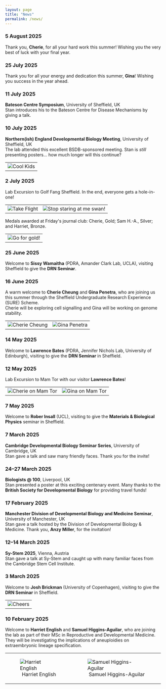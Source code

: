 ```yaml
---
layout: page
title: "News"
permalink: /news/
---
```


### 5 August 2025  
Thank you, **Cherie**, for all your hard work this summer! Wishing you the very best of luck with your final year.

### 25 July 2025  
Thank you for all your energy and dedication this summer, **Gina**! Wishing you success in the year ahead.

### 11 July 2025  
**Bateson Centre Symposium**, University of Sheffield, UK  
Stan introduces his to the Bateson Centre for Disease Mechanisms by giving a talk. 

### 10 July 2025  
**Northern(ish) England Developmental Biology Meeting**, University of Sheffield, UK  
The lab attended this excellent BSDB-sponsored meeting. Stan is *still* presenting posters... how much longer will this continue?

<table>
<tr>
  <td><img src="/assets/images/news/20250710-NEDB.jpg" class="news-photo" alt="Cool Kids"></td>
</tr>
</table>

### 2 July 2025  
Lab Excursion to Golf Fang Sheffield. In the end, everyone gets a hole-in-one!

<table>
<tr>
  <td><img src="/assets/images/news/20250702-golf_fang-plane.jpg" class="news-photo" alt="Take Flight"></td>
  <td><img src="/assets/images/news/20250702-golf_fang-swan.jpg" class="news-photo" alt="Stop staring at me swan!"></td>
</tr>
</table>

Medals awarded at Friday's journal club: Cherie, Gold; Sam H.-A., Silver; and Harriet, Bronze.

<table>
<tr>
  <td><img src="/assets/images/news/20250704-golf_fang-medalists.jpg" class="news-photo" alt="Go for gold!"></td>
</tr>
</table>

### 25 June 2025  
Welcome to **Sissy Wamaitha** (PDRA, Amander Clark Lab, UCLA), visiting Sheffield to give the **DRN Seminar**.

### 16 June 2025  
A warm welcome to **Cherie Cheung** and **Gina Penetra**, who are joining us this summer through the Sheffield Undergraduate Research Experience (SURE) Scheme.  
Cherie will be exploring cell signalling and Gina will be working on genome stability.

<table>
<tr>
  <td><img src="/assets/images/people/cherie_cheung.jpg" class="news-photo" alt="Cherie Cheung"></td>
  <td><img src="/assets/images/people/gina_penetra.jpg" class="news-photo" alt="Gina Penetra"></td>
</tr>
</table>

### 14 May 2025  
Welcome to **Lawrence Bates** (PDRA, Jennifer Nichols Lab, University of Edinburgh), visiting to give the **DRN Seminar** in Sheffield.

### 12 May 2025  
Lab Excursion to Mam Tor with our visitor **Lawrence Bates**!

<table>
<tr>
  <td><img src="/assets/images/news/20250512-mam_tor-1.jpg" class="news-photo" alt="Cherie on Mam Tor"></td>
  <td><img src="/assets/images/news/20250512-mam_tor-2.jpg" class="news-photo" alt="Gina on Mam Tor"></td>
</tr>
</table>

### 7 May 2025  
Welcome to **Rober Insall** (UCL), visiting to give the **Materials & Biological Physics** seminar in Sheffield.

### 7 March 2025  
**Cambridge Developmental Biology Seminar Series**, University of Cambridge, UK  
Stan gave a talk and saw many friendly faces. Thank you for the invite!

### 24–27 March 2025  
**Biologists @ 100**, Liverpool, UK  
Stan presented a poster at this exciting centenary event. Many thanks to the **British Society for Developmental Biology** for providing travel funds!

### 17 February 2025  
**Manchester Division of Developmental Biology and Medicine Seminar**, University of Manchester, UK  
Stan gave a talk hosted by the Division of Developmental Biology & Medicine. Thank you, **Anzy Miller**, for the invitation!

### 12–14 March 2025  
**Sy-Stem 2025**, Vienna, Austria  
Stan gave a talk at Sy-Stem and caught up with many familiar faces from the Cambridge Stem Cell Institute.

### 3 March 2025  
Welcome to **Josh Brickman** (University of Copenhagen), visiting to give the **DRN Seminar** in Sheffield.

<table>
<tr>
  <td><img src="/assets/images/news/20250303-josh_visit.jpg" class="news-photo" alt="Cheers"></td>
</tr>
</table>

### 10 February 2025  
Welcome to **Harriet English** and **Samuel Higgins-Aguilar**, who are joining the lab as part of their MSc in Reproductive and Developmental Medicine.  
They will be investigating the implications of aneuploidies on extraembryonic lineage specification.

<table>
<tr>
  <td>
    <figure>
      <img src="/assets/images/people/harriet_english.jpg" class="news-photo" alt="Harriet English">
      <figcaption style="text-align: center;">Harriet English</figcaption>
    </figure>
  </td>
  <td>
    <figure>
      <img src="/assets/images/people/samuel_higgins-aguilar.jpg" class="news-photo" alt="Samuel Higgins-Aguilar">
      <figcaption style="text-align: center;">Samuel Higgins-Aguilar</figcaption>
    </figure>
  </td>
</tr>
</table>